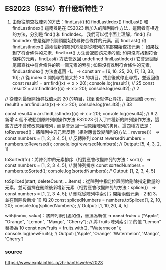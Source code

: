 ## ES2023（ES14）有什麼新特性？
1. 由後往前查找陣列的方法：findLast() 和 findLastIndex()
findLast() 和 findLastIndex() 這兩者是在 ES2023 新加入的陣列操作方法，這兩者有相近的方法，分別是 find() 和 findIndex。
我們可以從字面上理解，find() 和 findIndex 會是從陣列開頭開始找尋符合條件的元素，而 findLast() 和 findLastIndex() 這兩個新的陣列方法是從陣列的尾部開始查找元素：
如果找到了符合條件的元素，findLast() 方法會返回該元素的值; 如果沒有找到符合條件的元素，findLast() 方法會返回 undefined
findLastIndex() 它會返回從尾部查找中符合條件的第一個元素的索引; 如果沒有找到符合條件的元素，findLastIndex() 方法會返回 -1。
=>
const arr = [6, 16, 25, 20, 17, 13, 33, 10];
// 從 index 0 開始尋找值大於 20 的項目，找到後就停止尋找，並返回值
const result1 = arr.find((x) => x > 20);
console.log(result1); // 25
const result2 = arr.findIndex((x) => x > 20);
console.log(result2); // 2

// 從陣列最後開始尋找值大於 20 的項目，找到後就停止尋找，並返回值
const result3 = arr.findLast((x) => x > 20);
console.log(result3); // 33

const result4 = arr.findLastIndex((x) => x > 20);
console.log(result4); // 6
2. 新增 4 個不改動到原陣列的操作方法
ES2023 引入了四種新的陣列操作方法，這些方法不會修改原始陣列，而是會返回一個原始陣列的拷貝。這四種方法是：
toReversed()：將陣列中的元素反轉（相對應會改變陣列的方法：reverse()）
=>
const numbers = [1, 2, 3, 4, 5];
// 反轉陣列
const reversedNumbers = numbers.toReversed();
console.log(reversedNumbers); // Output: [5, 4, 3, 2, 1]

toSorted(fn)：將陣列中的元素排序（相對應會改變陣列的方法：sort()）
=>
const numbers = [1, 2, 3, 4, 5];
// 將陣列排序
const sortedNumbers = numbers.toSorted();
console.log(sortedNumbers); // Output: [1, 2, 3, 4, 5]

toSpliced(start, deleteCount, ...items)：從陣列中指定位置開始刪除指定數量的元素，並可選擇在刪除後新增新元素（相對應會改變陣列的方法：splice()）
=>
const numbers = [1, 2, 3, 4, 5];
// 刪除從陣列中索引 2 開始兩個元素 - 2 和 3，並在刪除後新增 10 和 20
const splicedNumbers = numbers.toSpliced(1, 2, 10, 20);
console.log(splicedNumbers); // Output:  [1, 10, 20, 4, 5]

with(index, value)：將陣列索引處的值，替換為新值
=>
const fruits = ["Apple", "Orange", "Lemon", "Mango", "Cherry"];
// 將 fruits 陣列索引 2 的值 "Lemon" 替換為 10
const newFruits = fruits.with(2, "Watermelon");
console.log(newFruits);
// Output: ['Apple', 'Orange', 'Watermelon', 'Mango', 'Cherry']

### source
https://www.explainthis.io/zh-hant/swe/es2023